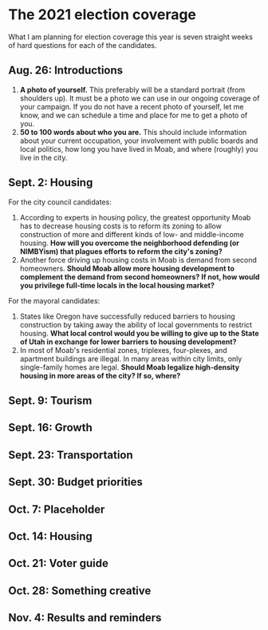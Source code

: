 # The 2021 election coverage

What I am planning for election coverage this year is seven straight weeks of hard questions for each of the candidates.

## Aug. 26: Introductions

1. **A photo of yourself.** This preferably will be a standard portrait (from shoulders up). It must be a photo we can use in our ongoing coverage of your campaign. If you do not have a recent photo of yourself, let me know, and we can schedule a time and place for me to get a photo of you.
1. **50 to 100 words about who you are.** This should include information about your current occupation, your involvement with public boards and local politics, how long you have lived in Moab, and where (roughly) you live in the city.

## Sept. 2: Housing

For the city council candidates:

1. According to experts in housing policy, the greatest opportunity Moab has to decrease housing costs is to reform its zoning to allow construction of more and different kinds of low- and middle-income housing. **How will you overcome the neighborhood defending (or NIMBYism) that plagues efforts to reform the city's zoning?**
1. Another force driving up housing costs in Moab is demand from second homeowners. **Should Moab allow more housing development to complement the demand from second homeowners? If not, how would you privilege full-time locals in the local housing market?**

For the mayoral candidates:

1. States like Oregon have successfully reduced barriers to housing construction by taking away the ability of local governments to restrict housing. **What local control would you be willing to give up to the State of Utah in exchange for lower barriers to housing development?**
1. In most of Moab's residential zones, triplexes, four-plexes, and apartment buildings are illegal. In many areas within city limits, only single-family homes are legal. **Should Moab legalize high-density housing in more areas of the city? If so, where?**

## Sept. 9: Tourism

## Sept. 16: Growth

## Sept. 23: Transportation

## Sept. 30: Budget priorities

## Oct. 7: Placeholder

## Oct. 14: Housing

## Oct. 21: Voter guide

## Oct. 28: Something creative

## Nov. 4: Results and reminders
